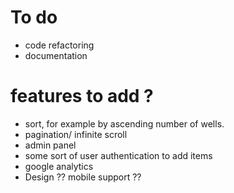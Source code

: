 # To do
- code refactoring
- documentation

# features to add ?
- sort, for example by ascending number of wells.
- pagination/ infinite scroll 
- admin panel
- some sort of user authentication to add items
- google analytics
- Design ?? mobile support ??